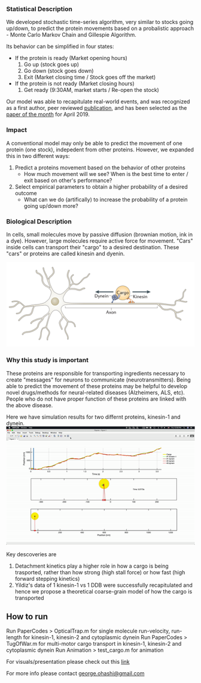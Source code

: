 ### Statistical Description

We developed stochastic time-series algorithm, very similar to stocks going up/down, to predict the protein movements based on a probalistic approach - Monte Carlo Markov Chain and Gillespie Algorithm.

Its behavior can be simplified in four states:

- If the protein is ready (Market opening hours)
  1. Go up (stock goes up)
  2. Go down (stock goes down)
  3. Exit (Market closing time / Stock goes off the market)
- If the protein is not ready (Market closing hours)
  1. Get ready (9:30AM, market starts / Re-open the stock)

Our model was able to recapitulate real-world events, and was recognized as a first author, peer reviewed [publication](https://onlinelibrary.wiley.com/doi/full/10.1111/tra.12639), and has been selected as the [paper of the month](<https://onlinelibrary.wiley.com/doi/toc/10.1111/(ISSN)1600-0854.editors-choice>) for April 2019.

### Impact

A conventional model may only be able to predict the movement of one protein (one stock), indepedent from other proteins. However, we expanded this in two different ways:

1. Predict a proteins movement based on the behavior of other proteins
   - How much movement will we see? When is the best time to enter / exit based on other's performance?
2. Select empirical parameters to obtain a higher probability of a desired outcome
   - What can we do (artifically) to increase the probability of a protein going up/down more?

### Biological Description

In cells, small molecules move by passive diffusion (brownian motion, ink in a dye). However, large molecules require active force for movement. "Cars" inside cells can transport their "cargo" to a desired destination. These "cars" or proteins are called kinesin and dyenin.

<img src="/img/img0.png" width="800"/>

### Why this study is important

These proteins are responsible for transporting ingredients necessary to create "messages" for neurons to communicate (neurotransmitters). Being able to predict the movement of these proteins may be helpful to develop novel drugs/methods for neural-related diseases (Alzheimers, ALS, etc). People who do not have proper function of these proteins are linked with the above disease.

Here we have simulation results for two differnt proteins, kinesin-1 and dynein.
<img src="/img/tugofwar.gif" width="800"/>

Key descoveries are

1. Detachment kinetics play a higher role in how a cargo is being trasported, rather than how strong (high stall force) or how fast (high forward stepping kinetics)
2. Yildiz's data of 1 kinesin-1 vs 1 DDB were successfully recapitulated and hence we propose a theoretical coarse-grain model of how the cargo is transported

## How to run

Run PaperCodes > OpticalTrap.m for single molecule run-velocity, run-length for kinesin-1, kinesin-2 and cytoplasmic dynein
Run PaperCodes > TugOfWar.m for multi-motor cargo transport in kinesin-1, kinesin-2 and cytoplasmic dynein
Run Animation > test_cargo.m for animation

For visuals/presentation please check out this [link](https://docs.google.com/presentation/d/1deDom1l2jmYkOxjQe5uOUbkkLrrGXNAc-oXJMULMTSo/edit?usp=sharing)

For more info please contact george.ohashi@gmail.com
